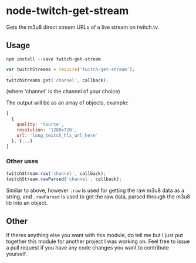 node-twitch-get-stream
==========================
Gets the m3u8 direct stream URLs of a live stream on twitch.tv.

## Usage
`npm install --save twitch-get-stream`

```javascript
var twitchStreams = require('twitch-get-stream');
...
twitchStreams.get('channel', callback);
```
(where 'channel' is the channel of your choice)

The output will be as an array of objects, example:
```javascript
[
  {
    quality: 'Source',
    resolution: '1280x720',
    url: 'long_twitch_hls_url_here'
  }, {...}
]
```

### Other uses
```javascript
twitchStream.raw('channel', callback);
twitchStream.rawParsed('channel', callback);
```
Similar to above, however `.raw` is used for getting the raw m3u8 data as a string, and `.rawParsed` is used to get the raw data, parsed through the m3u8 lib into an object.


## Other
If theres anything else you want with this module, do tell me but I just put together this module for another project I was working on. Feel free to issue a pull request if you have any code changes you want to contribute yourself.
